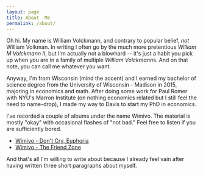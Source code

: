 ```yaml
---
layout: page
title: About  Me
permalink: /about/
---
```


Oh hi. My name is William Volckmann, and contrary to popular belief, *not*
William Volkman. In writing I often go by the much more pretentious *William M Volckmann II*,
but I'm actually not a blowhard -- it's just a habit you pick up when you are in a family
of multiple *William Volckmann*s. And on that note, you can call me whatever you want.

Anyway, I'm from Wisconsin (mind the accent) and I earned my
bachelor of science degree from the University of Wisconsin - Madison in 2015,
majoring in economics and math. After doing some work for Paul Romer with NYU's
Marron Institute (on nothing economics related but I still feel the need to name-drop),
I made my way to Davis to start my PhD in economics.

I've recorded a couple of albums under the name Wimivo. The material is mostly "okay"
with occasional flashes of "not bad." Feel free to listen if you are sufficiently
bored.

* [Wimivo - Don't Cry, Euphoria](https://www.youtube.com/watch?v=LpcQloSq6Rs&list=PL1cbDCwiXI8QxI4T0Gn_ag4lU8STSPUvO)
* [Wimivo - The Friend Zone](https://youtu.be/wHZVHMCTQn8?list=PL1cbDCwiXI8SfTc6Ru-xNbxz-On0EGgx_)

And that's all I'm willing to write about because I already feel vain after having
written three short paragraphs about myself.
